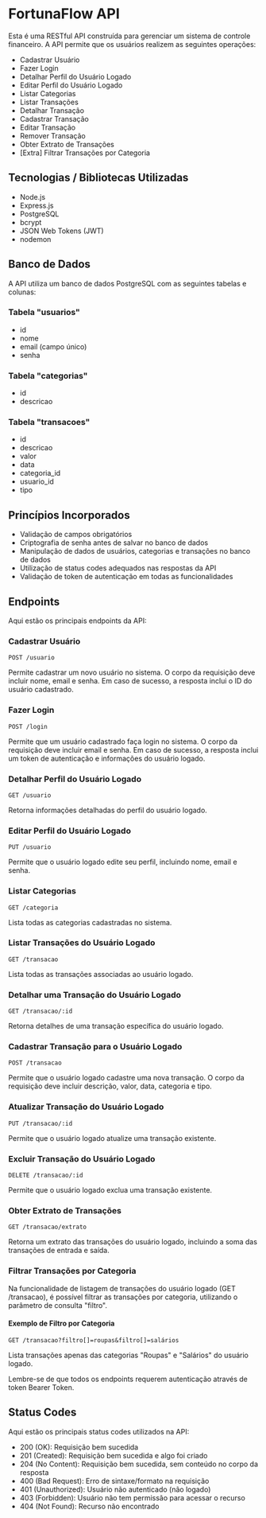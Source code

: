 # FortunaFlow API

Esta é uma RESTful API construída para gerenciar um sistema de controle financeiro. A API permite que os usuários realizem as seguintes operações:

- Cadastrar Usuário
- Fazer Login
- Detalhar Perfil do Usuário Logado
- Editar Perfil do Usuário Logado
- Listar Categorias
- Listar Transações
- Detalhar Transação
- Cadastrar Transação
- Editar Transação
- Remover Transação
- Obter Extrato de Transações
- [Extra] Filtrar Transações por Categoria
  
## Tecnologias / Bibliotecas Utilizadas
- Node.js
- Express.js
- PostgreSQL
- bcrypt
- JSON Web Tokens (JWT)
- nodemon

## Banco de Dados

A API utiliza um banco de dados PostgreSQL com as seguintes tabelas e colunas:

### Tabela "usuarios"

- id
- nome
- email (campo único)
- senha

### Tabela "categorias"

- id
- descricao

### Tabela "transacoes"

- id
- descricao
- valor
- data
- categoria_id
- usuario_id
- tipo

## Princípios Incorporados

- Validação de campos obrigatórios
- Criptografia de senha antes de salvar no banco de dados
- Manipulação de dados de usuários, categorias e transações no banco de dados
- Utilização de status codes adequados nas respostas da API
- Validação de token de autenticação em todas as funcionalidades

## Endpoints

Aqui estão os principais endpoints da API:

### Cadastrar Usuário

`POST /usuario`

Permite cadastrar um novo usuário no sistema. O corpo da requisição deve incluir nome, email e senha. Em caso de sucesso, a resposta inclui o ID do usuário cadastrado.

### Fazer Login

`POST /login`

Permite que um usuário cadastrado faça login no sistema. O corpo da requisição deve incluir email e senha. Em caso de sucesso, a resposta inclui um token de autenticação e informações do usuário logado.

### Detalhar Perfil do Usuário Logado

`GET /usuario`

Retorna informações detalhadas do perfil do usuário logado.

### Editar Perfil do Usuário Logado

`PUT /usuario`

Permite que o usuário logado edite seu perfil, incluindo nome, email e senha.

### Listar Categorias

`GET /categoria`

Lista todas as categorias cadastradas no sistema.

### Listar Transações do Usuário Logado

`GET /transacao`

Lista todas as transações associadas ao usuário logado.

### Detalhar uma Transação do Usuário Logado

`GET /transacao/:id`

Retorna detalhes de uma transação específica do usuário logado.

### Cadastrar Transação para o Usuário Logado

`POST /transacao`

Permite que o usuário logado cadastre uma nova transação. O corpo da requisição deve incluir descrição, valor, data, categoria e tipo.

### Atualizar Transação do Usuário Logado

`PUT /transacao/:id`

Permite que o usuário logado atualize uma transação existente.

### Excluir Transação do Usuário Logado

`DELETE /transacao/:id`

Permite que o usuário logado exclua uma transação existente.

### Obter Extrato de Transações

`GET /transacao/extrato`

Retorna um extrato das transações do usuário logado, incluindo a soma das transações de entrada e saída.

### Filtrar Transações por Categoria

Na funcionalidade de listagem de transações do usuário logado (GET /transacao), é possível filtrar as transações por categoria, utilizando o parâmetro de consulta "filtro".

#### Exemplo de Filtro por Categoria

`GET /transacao?filtro[]=roupas&filtro[]=salários`

Lista transações apenas das categorias "Roupas" e "Salários" do usuário logado.

Lembre-se de que todos os endpoints requerem autenticação através de token Bearer Token.

## Status Codes

Aqui estão os principais status codes utilizados na API:

- 200 (OK): Requisição bem sucedida
- 201 (Created): Requisição bem sucedida e algo foi criado
- 204 (No Content): Requisição bem sucedida, sem conteúdo no corpo da resposta
- 400 (Bad Request): Erro de sintaxe/formato na requisição
- 401 (Unauthorized): Usuário não autenticado (não logado)
- 403 (Forbidden): Usuário não tem permissão para acessar o recurso
- 404 (Not Found): Recurso não encontrado
